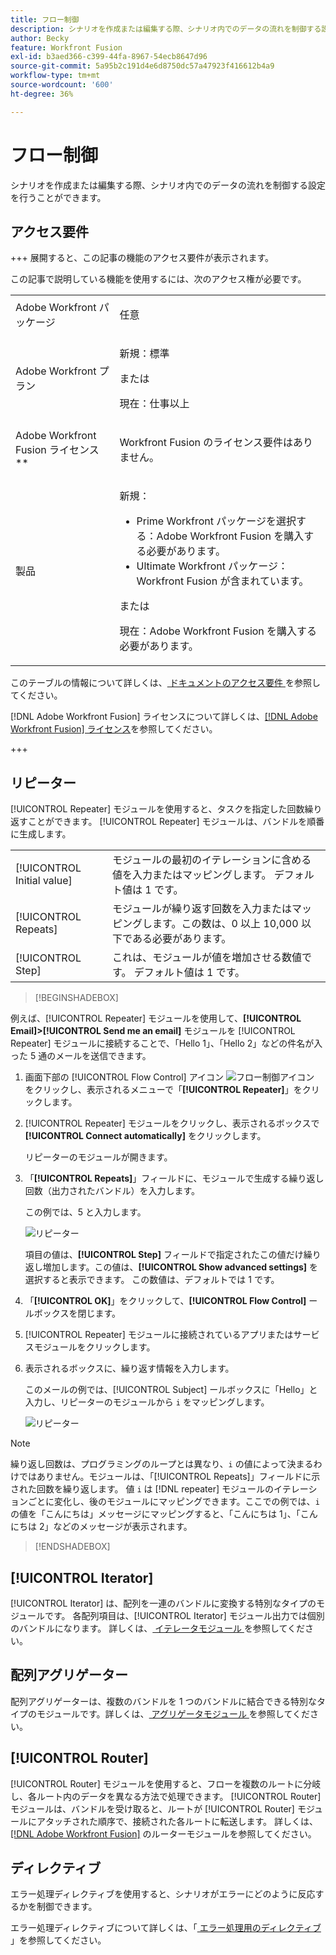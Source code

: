 ```yaml
---
title: フロー制御
description: シナリオを作成または編集する際、シナリオ内でのデータの流れを制御する設定を行うことができます。
author: Becky
feature: Workfront Fusion
exl-id: b3aed366-c399-44fa-8967-54ecb8647d96
source-git-commit: 5a95b2c191d4e6d8750dc57a47923f416612b4a9
workflow-type: tm+mt
source-wordcount: '600'
ht-degree: 36%

---
```


# フロー制御

シナリオを作成または編集する際、シナリオ内でのデータの流れを制御する設定を行うことができます。

## アクセス要件

+++ 展開すると、この記事の機能のアクセス要件が表示されます。

この記事で説明している機能を使用するには、次のアクセス権が必要です。

<table style="table-layout:auto">
 <col> 
 <col> 
 <tbody> 
  <tr> 
   <td role="rowheader">Adobe Workfront パッケージ</td> 
   <td> <p>任意</p> </td> 
  </tr> 
  <tr data-mc-conditions=""> 
   <td role="rowheader">Adobe Workfront プラン</td> 
   <td> <p>新規：標準</p><p>または</p><p>現在：仕事以上</p> </td> 
  </tr> 
  <tr> 
   <td role="rowheader">Adobe Workfront Fusion ライセンス**</td> 
   <td>
   <p>Workfront Fusion のライセンス要件はありません。</p>
   </td> 
  </tr> 
  <tr> 
   <td role="rowheader">製品</td> 
   <td>
   <p>新規：</p> <ul><li>Prime Workfront パッケージを選択する：Adobe Workfront Fusion を購入する必要があります。</li><li>Ultimate Workfront パッケージ：Workfront Fusion が含まれています。</li></ul>
   <p>または</p>
   <p>現在：Adobe Workfront Fusion を購入する必要があります。</p>
   </td> 
  </tr>
 </tbody> 
</table>

このテーブルの情報について詳しくは、[ ドキュメントのアクセス要件 ](/help/workfront-fusion/references/licenses-and-roles/access-level-requirements-in-documentation.md) を参照してください。

[!DNL Adobe Workfront Fusion] ライセンスについて詳しくは、[[!DNL Adobe Workfront Fusion] ライセンス](/help/workfront-fusion/set-up-and-manage-workfront-fusion/licensing-operations-overview/license-automation-vs-integration.md)を参照してください。

+++

## リピーター

[!UICONTROL Repeater] モジュールを使用すると、タスクを指定した回数繰り返すことができます。 [!UICONTROL Repeater] モジュールは、バンドルを順番に生成します。


<table>
    <tr>
        <td>[!UICONTROL Initial value]</td>
        <td>モジュールの最初のイテレーションに含める値を入力またはマッピングします。 デフォルト値は 1 です。</td>
    </tr>
    <tr>
        <td>[!UICONTROL Repeats]</td>
        <td>モジュールが繰り返す回数を入力またはマッピングします。この数は、0 以上 10,000 以下である必要があります。</td>
    </tr>
    <tr>
        <td>[!UICONTROL Step]</td>
        <td>これは、モジュールが値を増加させる数値です。 デフォルト値は 1 です。</td>
    </tr>
</table>

>[!BEGINSHADEBOX]

例えば、[!UICONTROL Repeater] モジュールを使用して、**[!UICONTROL Email]>[!UICONTROL Send me an email]** モジュールを [!UICONTROL Repeater] モジュールに接続することで、「Hello 1」、「Hello 2」などの件名が入った 5 通のメールを送信できます。

1. 画面下部の [!UICONTROL Flow Control] アイコン ![ フロー制御アイコン ](/help/workfront-fusion/references/apps-and-modules/assets/flow-control-icon.gif) をクリックし、表示されるメニューで「**[!UICONTROL Repeater]**」をクリックします。
1. [!UICONTROL Repeater] モジュールをクリックし、表示されるボックスで **[!UICONTROL Connect automatically]** をクリックします。

   リピーターのモジュールが開きます。

1. 「**[!UICONTROL Repeats]**」フィールドに、モジュールで生成する繰り返し回数（出力されたバンドル）を入力します。

   この例では、5 と入力します。

   ![ リピーター ](/help/workfront-fusion/references/apps-and-modules/assets/repeater-2-350x207.png)

   項目の値は、**[!UICONTROL Step]** フィールドで指定されたこの値だけ繰り返し増加します。この値は、**[!UICONTROL Show advanced settings]** を選択すると表示できます。 この数値は、デフォルトでは 1 です。

1. 「**[!UICONTROL OK]**」をクリックして、**[!UICONTROL Flow Control]** ールボックスを閉じます。

1. [!UICONTROL Repeater] モジュールに接続されているアプリまたはサービスモジュールをクリックします。
1. 表示されるボックスに、繰り返す情報を入力します。

   このメールの例では、[!UICONTROL Subject] ールボックスに「Hello」と入力し、リピーターのモジュールから `i` をマッピングします。

   ![ リピーター ](/help/workfront-fusion/references/apps-and-modules/assets/repeater-3-350x207.png)



>[!NOTE]
>
>繰り返し回数は、プログラミングのループとは異なり、`i` の値によって決まるわけではありません。モジュールは、「[!UICONTROL Repeats]」フィールドに示された回数を繰り返します。 値 `i` は [!DNL repeater] モジュールのイテレーションごとに変化し、後のモジュールにマッピングできます。ここでの例では、`i` の値を「こんにちは」メッセージにマッピングすると、「こんにちは 1」、「こんにちは 2」などのメッセージが表示されます。

>[!ENDSHADEBOX]

## [!UICONTROL Iterator]

[!UICONTROL Iterator] は、配列を一連のバンドルに変換する特別なタイプのモジュールです。 各配列項目は、[!UICONTROL Iterator] モジュール出力では個別のバンドルになります。 詳しくは、[ イテレータモジュール ](/help/workfront-fusion/references/modules/iterator-module.md) を参照してください。

## 配列アグリゲーター

配列アグリゲーターは、複数のバンドルを 1 つのバンドルに結合できる特別なタイプのモジュールです。詳しくは、[ アグリゲータモジュール ](/help/workfront-fusion/references/modules/aggregator-module.md) を参照してください。

## [!UICONTROL Router]

[!UICONTROL Router] モジュールを使用すると、フローを複数のルートに分岐し、各ルート内のデータを異なる方法で処理できます。 [!UICONTROL Router] モジュールは、バンドルを受け取ると、ルートが [!UICONTROL Router] モジュールにアタッチされた順序で、接続された各ルートに転送します。 詳しくは、[ [!DNL Adobe Workfront Fusion]](/help/workfront-fusion/create-scenarios/add-modules/router-module.md) のルーターモジュールを参照してください。

## ディレクティブ

エラー処理ディレクティブを使用すると、シナリオがエラーにどのように反応するかを制御できます。

エラー処理ディレクティブについて詳しくは、「[ エラー処理用のディレクティブ ](/help/workfront-fusion/references/errors/directives-for-error-handling.md)」を参照してください。

